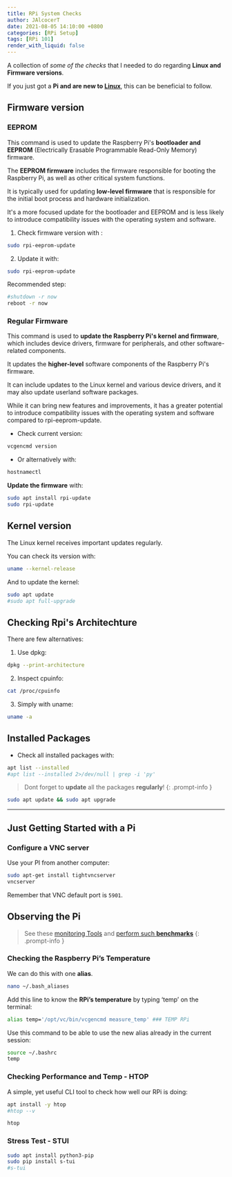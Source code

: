 ```yaml
---
title: RPi System Checks
author: JAlcocerT
date: 2021-08-05 14:10:00 +0800
categories: [RPi Setup]
tags: [RPi 101]
render_with_liquid: false
---
```



A collection of *some of the checks* that I needed to do regarding **Linux and Firmware versions**.

If you just got a **Pi and are new to [Linux](https://jalcocert.github.io/Linux/)**, this can be beneficial to follow.

## Firmware version


### EEPROM

This command is used to update the Raspberry Pi's **bootloader and EEPROM** (Electrically Erasable Programmable Read-Only Memory) firmware.

The **EEPROM firmware** includes the firmware responsible for booting the Raspberry Pi, as well as other critical system functions.

It is typically used for updating **low-level firmware** that is responsible for the initial boot process and hardware initialization.

It's a more focused update for the bootloader and EEPROM and is less likely to introduce compatibility issues with the operating system and software.

1. Check firmware version with :

```sh
sudo rpi-eeprom-update
```
  
2. Update it with:

```sh
sudo rpi-eeprom-update
```

Recommended step:

```sh
#shutdown -r now
reboot -r now
```

### Regular Firmware

This command is used to **update the Raspberry Pi's kernel and firmware**, which includes device drivers, firmware for peripherals, and other software-related components.

It updates the **higher-level** software components of the Raspberry Pi's firmware.

It can include updates to the Linux kernel and various device drivers, and it may also update userland software packages.

While it can bring new features and improvements, it has a greater potential to introduce compatibility issues with the operating system and software compared to rpi-eeprom-update.

* Check current version:

```sh
vcgencmd version
```

* Or alternatively with:

```sh
hostnamectl
```

**Update the firmware** with:

```sh
sudo apt install rpi-update
sudo rpi-update
```

## Kernel version

The Linux kernel receives important updates regularly.

You can check its version with:

```sh
uname --kernel-release
```

And to update the kernel:

```sh
sudo apt update
#sudo apt full-upgrade
```

## Checking Rpi's Architechture

There are few alternatives:

1. Use dpkg:

```sh
dpkg --print-architecture
```

2. Inspect cpuinfo:

```sh
cat /proc/cpuinfo 
```

3. Simply with uname:

```sh
uname -a
```

## Installed Packages

* Check all installed packages with:


```sh
apt list --installed
#apt list --installed 2>/dev/null | grep -i 'py'
```

> Dont forget to **update** all the packages **regularly**! 
{: .prompt-info }

```sh
sudo apt update && sudo apt upgrade
```

---

## Just Getting Started with a Pi

### Configure a VNC server

Use your PI from another computer:

```sh
sudo apt-get install tightvncserver
vncserver
```

Remember that VNC default port is `5901`.

## Observing the Pi

> See these [monitoring Tools](https://jalcocert.github.io/JAlcocerT/how-to-setup-beszel-monitoring/) and [perform such **benchmarks**](https://jalcocert.github.io/JAlcocerT/benchmarking-computers/)
{: .prompt-info }

### Checking the Raspberry Pi’s Temperature

We can do this with one **alias**.

```sh
nano ~/.bash_aliases
```
Add this line to know the **RPi’s temperature** by typing ‘temp’ on the terminal:

```sh
alias temp='/opt/vc/bin/vcgencmd measure_temp' ### TEMP RPi
```

Use this command to be able to use the new alias already in the current session:

```sh
source ~/.bashrc
temp
```

### Checking Performance and Temp - HTOP


A simple, yet useful CLI tool to check how well our RPi is doing:

```sh
apt install -y htop
#htop --v

htop
```

### Stress Test - STUI

```sh
sudo apt install python3-pip
sudo pip install s-tui
#s-tui
```